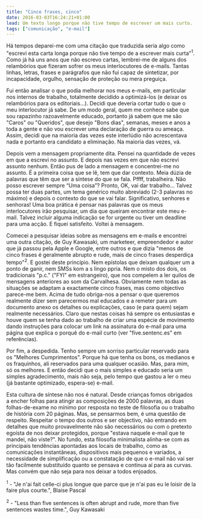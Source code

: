 ```yaml
---
title: "Cinco frases, cinco"
date: 2016-03-03T16:24:21+01:00
lead: Um texto longo porque não tive tempo de escrever um mais curto.
tags: ["comunicação", "e-mail"]
---
```

Há tempos deparei-me com uma citação que traduzida seria algo como "escrevi esta carta longa porque não tive tempo de a escrever mais curta"<sup>1</sup>. Como já há uns anos que não escrevo cartas, lembrei-me de alguns dos relambórios que fizeram sofrer os meus interlocutores de e-mails. Tantas linhas, letras, frases e parágrafos que não fui capaz de sintetizar, por incapacidade, orgulho, sensação de proteção ou mera preguiça. 

Fui então analisar o que podia melhorar nos meus e-mails, em particular nos internos de trabalho, totalmente decidido a optimizá-los (e deixar os relambórios para os editoriais…). Decidi que deveria cortar tudo o que o meu interlocutor já sabe. De um modo geral, quem me conhece sabe que sou rapazinho razoavelmente educado, portanto já sabem que me são "Caros" ou "Queridos", que desejo "Bons dias", semanas, meses e anos a toda a gente e não vou escrever uma declaração de guerra ou ameaça. Assim, decidi que na maioria das vezes este interlúdio não acrescentava nada e portanto era candidato a eliminação. Na maioria das vezes, vá. 

Depois vem a mensagem propriamente dita. Pensei na quantidade de vezes em que a escrevi no assunto. E depois nas vezes em que não escrevi assunto nenhum. Então pus de lado a mensagem e concentrei-me no assunto. É a primeira coisa que se lê, tem que dar contexto. Meia dúzia de palavras que têm que ser a síntese do que se fala. Pffff, trabalheira. Não posso escrever sempre “Uma coisa”? Pronto, OK, vai dar trabalho… Talvez possa ter duas partes, um tema genérico muito abreviado (2-3 palavras no máximo) e depois o contexto do que se vai falar. Significativo, senhores e senhoras! Uma boa prática é pensar nas palavras que os meus interlocutores irão pesquisar, um dia que queiram encontrar este meu e-mail. Talvez incluir alguma indicação se for urgente ou tiver um deadline para uma acção. E fiquei satisfeito. Voltei à mensagem. 

Comecei a pesquisar ideias sobre as mensagens em e-mails e encontrei uma outra citação, de Guy Kawasaki, um marketeer, empreendedor e autor que já passou pela Apple e Google, entre outros e que dizia "menos de cinco frases é geralmente abrupto e rude, mais de cinco frases desperdiça tempo"<sup>2</sup>. E gostei deste princípio. Nem epístolas que deixam qualquer um a ponto de ganir, nem SMSs kom a s lingo ppria. Nem o misto dos dois, os tradicionais "p.c." ("FYI" em estrangeiro), que nos compelem a ler quilos de mensagens anteriores ao som da Carvalhesa. Obviamente nem todas as situações se adaptam a exactamente cinco frases, mas como objectivo parece-me bem. Acima de tudo obriga-nos a pensar o que queremos realmente dizer sem parecermos mal educados e a remeter para um documento anexo os detalhes ou explicações, caso (e para quem) sejam realmente necessários. Claro que nestas coisas há sempre os entusiastas e houve quem se tenha dado ao trabalho de criar uma espécie de movimento dando instruções para colocar um link na assinatura do e-mail para uma página que explica o porquê do e-mail curto (ver "five.sentenc.es" em referências). 

Por fim, a despedida. Tenho sempre um sorriso particular reservado para os "Melhores Cumprimentos". Porque há que tenha os bons, os medianos e os fraquinhos, ali reservados para uma qualquer ocasião. Mas, para mim, só os melhores. E então decidi que o mais simples e educado seria um simples agradecimento, mais não seja, pelo tempo que gastou a ler o meu (já bastante optimizado, espera-se) e-mail. 

Esta cultura de síntese não nos é natural. Desde crianças fomos obrigados a encher folhas para atingir as composições de 2000 palavras, as duas folhas-de-exame no mínimo por resposta no teste de filosofia ou o trabalho de história com 20 páginas. Mas, se pensarmos bem, é uma questão de respeito. Respeitar o tempo dos outros e ser objectivo, não entrando em detalhes que muito provavelmente não são necessários ou com o pretexto egoísta de nos deixar protegidos, porque "estava naquele e-mail que te mandei, não viste?". No fundo, esta filosofia minimalista alinha-se com as principais tendências apontadas aos locais de trabalho, como as comunicações instantâneas, dispositivos mais pequenos e variados, a necessidade de simplificação ou a constatação de que o e-mail não vai ser tão facilmente substituído quanto se pensava e continua aí para as curvas. Mas convém que não seja para nos deixar a todos enjoados.


<sup>1</sup> - "Je n'ai fait celle-ci plus longue que parce que je n'ai pas eu le loisir de la faire plus courte.", Blaise Pascal

<sup>2</sup> -  "Less than five sentences is often abrupt and rude, more than five sentences wastes time.", Guy Kawasaki
